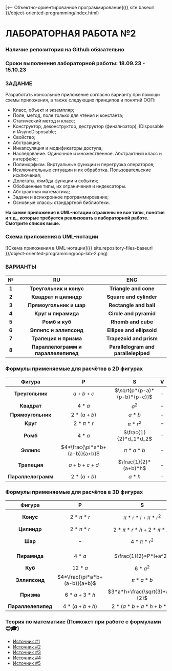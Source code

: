[⟵ Объектно-ориентированное программирование]({{ site.baseurl }}/object-oriented-programming/index.html)

# **ЛАБОРАТОРНАЯ РАБОТА №2**

### **Наличие репозитория на Github обязательно**

### **Сроки выполнения лабораторной работы: 18.09.23 - 15.10.23**

### **ЗАДАНИЕ**

Разработать консольное приложение согласно варианту при помощи схемы приложения, а также следующих принципов и понятий ООП:
*	Класс, объект и экземпляр;
*	Поле, метод, поле только для чтения и константа;
*	Статический метод и класс;
*	Конструктор, деконструктор, деструктор (финализатор), IDisposable и IAsyncDisposable;
*	Свойство;
*	Абстракция;
*	Инкапсуляция и модификаторы доступа;
*	Наследование. Одиночное и множественное. Абстрактный класс и интерфейс;
*	Полиморфизм. Виртуальные функции и перегрузка операторов;
*	Исключительные ситуации и их обработка. Пользовательские исключения;
*	Делегаты, лямбда функции и события;
*	Обобщенные типы, их ограничения и индексаторы.
*   Абстрактная математика;
*	Задачи и асинхронное программирование;
*   Основные классы стандартной библиотеки.

**На схеме приложения в UML-нотации отражены не все типы, понятия и т.д., которые требуется реализовать в лабораторной работе. Смотрите список выше.**

### **Схема приложения в UML-нотации**

![Схема приложения в UML-нотации]({{ site.repository-files-baseurl }}/object-oriented-programming/oop-lab-2.png)

### **ВАРИАНТЫ**

| № | RU | ENG |
|:-:|:-:|:-:|
| **1** | **Треугольник и конус** | **Triangle and cone** |
| **2** | **Квадрат и цилиндр** | **Square  and cylinder** |
| **3** | **Прямоугольник и шар** | **Rectangle and ball** |
| **4** | **Круг и пирамида** | **Circle and pyramid** |
| **5** | **Ромб и куб** | **Rhomb and cube** |
| **6** | **Эллипс и эллипсоид** | **Ellipse and ellipsoid** |
| **7** | **Трапеция и призма** | **Trapezoid and prism** |
| **8** | **Параллелограмм и параллелепипед** | **Parallelogram and parallelepiped** |

### **Формулы применяемые для расчётов в 2D фигурах**

| **Фигура** | **P** | **S** | **V** |
|:-:|:-:|:-:|:-:|
| **Треугольник** | $a+b+c$ | $`\sqrt{p*(p-a)*(p-b)*(p-c)}`$ | $-$ |
| **Квадрат** | $4*a$ | $a^2$ | $-$ |
| **Прямоугольник** | $2*(a+b)$ | $a*b$ | $-$ |
| **Круг** | $2*\pi*r$ | $\pi*r^2$ | $-$ |
| **Ромб** | $4*a$ | $\frac{1}{2}*d_1*d_2$ | $-$ |
| **Эллипс** | $4*\frac{\pi*a*b+(a-b)}{a+b}$ | $\pi*a*b$ | $-$ |
| **Трапеция** | $a+b+c+d$ | $\frac{1}{2}*(a+b)*h$ | $-$ |
| **Параллелограмм** | $2*(a+b)$ | $a*h$ | $-$ |

### **Формулы применяемые для расчётов в 3D фигурах**

| **Фигура** | **P** | **S** | **V** |
|:-:|:-:|:-:|:-:|
| **Конус** | $2*\pi*r$ | $\pi*r*l+\pi*r^2$ | $\frac{1}{3}*\pi*r^2*h$ |
| **Цилиндр** | $2*\pi*r$  | $2*\pi*r*h+2*\pi*r^2$ | $\pi*r^2*h$ |
| **Шар** | $-$ | $4*\pi*r^2$ | $\frac{4}{3}*\pi*r^3$ |
| **Пирамида** | $4*a$ | $\frac{1}{2}*P*l+a^2$ | $\frac{1}{3}*a^2*h$ |
| **Куб** | $12*a$ | $6*a^2$ | $a^3$ |
| **Эллипсоид** | $4*\frac{\pi*a*b+(a-b)}{a+b}$ | $\pi*a*b$ | $\frac{4}{3}\pi*a*b*c$ |
| **Призма** | $6*a+3*h$ | $3*a*h+\frac{\sqrt{3}*a^2}{2}$ | $\frac{\sqrt{3}*a^2}{4}*h$ |
| **Параллелепипед** | $4*(a+b+h)$ | $2*(a*b+a*h+b*h)$ | $a*b*h$ |

### **Теория по математике (Поможет при работе с формулами 😊🎓)**
* [Источник #1](https://ru.onlinemschool.com/math/assistance/)
* [Источник #2](https://www.webmath.ru/poleznoe/formules_15_12.php)
* [Источник #3](https://geleot.ru/education/math/geometry/volume/ellipsoid)
* [Источник #4](https://mnogogranniki.ru/pravilnaya-treugolnaya-prizma.html)
* [Источник #5](https://matematikalegko.ru/piramidi/pravilnye-piramidy-ploshhad-poverxnosti.html)
